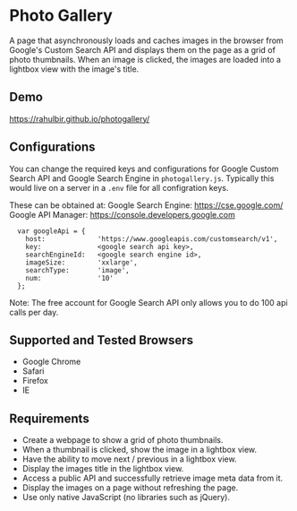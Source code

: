 # Photo Gallery
A page that asynchronously loads and caches images in the browser from Google's Custom Search API and displays them on the page as a grid of photo thumbnails. When an image is clicked, the images are loaded into a lightbox view with the image's title. 

## Demo
https://rahulbir.github.io/photogallery/


## Configurations
You can change the required keys and configurations for Google Custom Search API and Google Search Engine in `photogallery.js`. Typically this would live on a server in a `.env` file for all configration keys. 

These can be obtained at: 
Google Search Engine: https://cse.google.com/
Google API Manager: https://console.developers.google.com

```
  var googleApi = {
    host:             'https://www.googleapis.com/customsearch/v1',
    key:              <google search api key>,
    searchEngineId:   <google search engine id>,
    imageSize:        'xxlarge',
    searchType:       'image',
    num:              '10'
  };
```

Note: The free account for Google Search API only allows you to do 100 api calls per day.

## Supported and Tested Browsers
- Google Chrome
- Safari 
- Firefox 
- IE

## Requirements
- Create a webpage to show a grid of photo thumbnails.
- When a thumbnail is clicked, show the image in a lightbox view.
- Have the ability to move next / previous in a lightbox view.
- Display the images title in the lightbox view.
- Access a public API and successfully retrieve image meta data from it.
- Display the images on a page without refreshing the page.
- Use only native JavaScript (no libraries such as jQuery).
